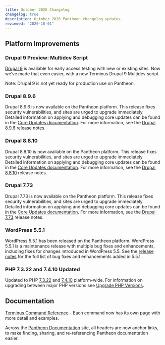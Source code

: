 ```yaml
---
title: October 2020 Changelog
changelog: true
description: October 2020 Pantheon changelog updates.
reviewed: "2020-10-01"
---
```


## Platform Improvements

### Drupal 9 Preview: Multidev Script 

[Drupal 9](/drupal-9) is available for early access testing with new or existing sites. Now we’ve made that even easier, with a new Terminus Drupal 9 Multidev script.

<!-- excerpt -->

Note: Drupal 9 is not yet ready for production use on Pantheon.

### Drupal 8.9.6

Drupal 8.9.6 is now available on the Pantheon platform. This release fixes security vulnerabilities, and sites are urged to upgrade immediately. Detailed information on applying and debugging core updates can be found in the [Core Updates documentation](/core-updates). For more information, see the [Drupal 8.9.6](https://www.drupal.org/project/drupal/releases/8.9.6) release notes.

### Drupal 8.8.10

Drupal 8.8.10 is now available on the Pantheon platform. This release fixes security vulnerabilities, and sites are urged to upgrade immediately. Detailed information on applying and debugging core updates can be found in the [Core Updates documentation](/core-updates). For more information, see the [Drupal 8.8.10](https://www.drupal.org/project/drupal/releases/8.8.10) release notes.

### Drupal 7.73

Drupal 7.73 is now available on the Pantheon platform. This release fixes security vulnerabilities, and sites are urged to upgrade immediately. Detailed information on applying and debugging core updates can be found in the [Core Updates documentation](/core-updates). For more information, see the [Drupal 7.73](https://www.drupal.org/project/drupal/releases/7.73) release notes.

### WordPress 5.5.1

WordPress 5.5.1 has been released on the Pantheon platform. WordPress 5.5.1 is a maintenance release with multiple bug fixes and enhancements, including fixes for changes introduced in WordPress 5.5. See the [release notes](https://wordpress.org/news/2020/09/wordpress-5-5-1-maintenance-release/) for the full list of bug fixes and enhancements added in 5.5.1.

### PHP 7.3.22 and 7.4.10 Updated

Updated to PHP [7.3.22](https://www.php.net/archive/2020.php#2020-09-03-1) and [7.4.10](https://www.php.net/archive/2020.php#2020-09-03-2) platform-wide. For information on upgrading between major PHP versions see [Upgrade PHP Versions](/guides/php/php-versions).

## Documentation

[Terminus Command Reference](/terminus/commands) - Each command now has its own page with more detail and examples.

Across the [Pantheon Documentation](/style-guide#typography) site, all headers are now anchor links, to make finding, sharing, and re-referencing Pantheon documentation easier.